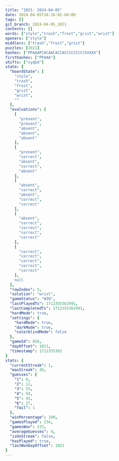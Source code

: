 ```yaml
---
title: "1021: 2024-04-05"
date: 2024-04-05T18:16:02-04:00
tags: []
git_branch: 2024-04-05_1021
contests: []
words: ["style","trash","frost","grist","wrist"]
openers: ["style"]
middlers: ["trash","frost","grist"]
puzzles: [1021]
hashes: ["PPAAAPCACAACACCACCCCCCCCCXXXXX"]
firsthashes: ["PPAAA"]
shifts: ["cyqbd"]
state: {
  "boardState": [
    "style",
    "trash",
    "frost",
    "grist",
    "wrist",
    ""
  ],
  "evaluations": [
    [
      "present",
      "present",
      "absent",
      "absent",
      "absent"
    ],
    [
      "present",
      "correct",
      "absent",
      "correct",
      "absent"
    ],
    [
      "absent",
      "correct",
      "absent",
      "correct",
      "correct"
    ],
    [
      "absent",
      "correct",
      "correct",
      "correct",
      "correct"
    ],
    [
      "correct",
      "correct",
      "correct",
      "correct",
      "correct"
    ],
    null
  ],
  "rowIndex": 5,
  "solution": "wrist",
  "gameStatus": "WIN",
  "lastPlayedTs": 1712355362991,
  "lastCompletedTs": 1712355362991,
  "hardMode": true,
  "settings": {
    "hardMode": true,
    "darkMode": true,
    "colorblindMode": false
  },
  "gameId": 858,
  "dayOffset": 1021,
  "timestamp": 1712355362
}
stats: {
  "currentStreak": 1,
  "maxStreak": 36,
  "guesses": {
    "1": 0,
    "2": 12,
    "3": 55,
    "4": 94,
    "5": 45,
    "6": 27,
    "fail": 1
  },
  "winPercentage": 100,
  "gamesPlayed": 234,
  "gamesWon": 233,
  "averageGuesses": 4,
  "isOnStreak": false,
  "hasPlayed": true,
  "lastWonDayOffset": 1021
}
---
```

<!-- more -->
